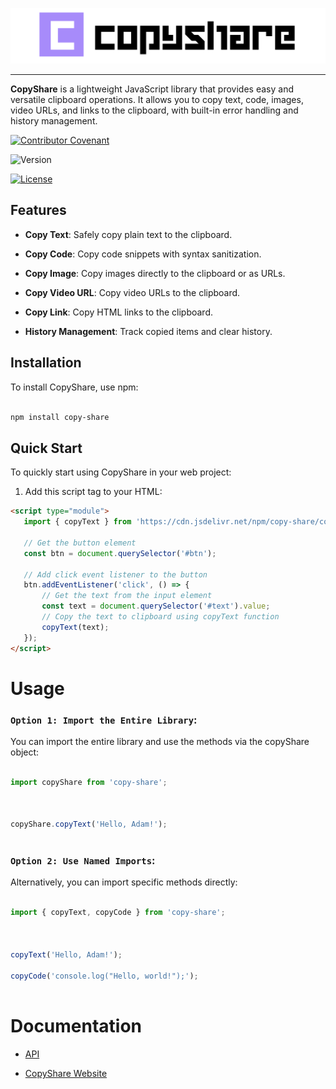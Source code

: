 ![CopyShare Logo](CopyShare.png)

___

**CopyShare** is a lightweight JavaScript library that provides easy and versatile clipboard operations. It allows you to copy text, code, images, video URLs, and links to the clipboard, with built-in error handling and history management.



[![Contributor Covenant](https://img.shields.io/badge/Contributor%20Covenant-2.1-4baaaa.svg)](code_of_conduct.md)

![Version](https://img.shields.io/npm/v/copy-share)

[![License](https://img.shields.io/npm/l/copy-share)](LICENSE)





## Features



- **Copy Text**: Safely copy plain text to the clipboard.

- **Copy Code**: Copy code snippets with syntax sanitization.

- **Copy Image**: Copy images directly to the clipboard or as URLs.

- **Copy Video URL**: Copy video URLs to the clipboard.

- **Copy Link**: Copy HTML links to the clipboard.

- **History Management**: Track copied items and clear history.



## Installation



To install CopyShare, use npm:



```bash

npm install copy-share

```



## Quick Start

To quickly start using CopyShare in your web project:

1. Add this script tag to your HTML:

```html
<script type="module">
   import { copyText } from 'https://cdn.jsdelivr.net/npm/copy-share/copyShare.min.js';

   // Get the button element
   const btn = document.querySelector('#btn');

   // Add click event listener to the button
   btn.addEventListener('click', () => {
       // Get the text from the input element
       const text = document.querySelector('#text').value;
       // Copy the text to clipboard using copyText function
       copyText(text);
   });
</script>
```

# Usage

### `Option 1: Import the Entire Library`:

You can import the entire library and use the methods via the copyShare object:

```js

import copyShare from 'copy-share';



copyShare.copyText('Hello, Adam!');



```

### `Option 2: Use Named Imports`:

Alternatively, you can import specific methods directly:

```js

import { copyText, copyCode } from 'copy-share';



copyText('Hello, Adam!');

copyCode('console.log("Hello, world!");');



```



# Documentation

- [API](API.md)

- [CopyShare Website](https://copy-share-docs.vercel.app)

